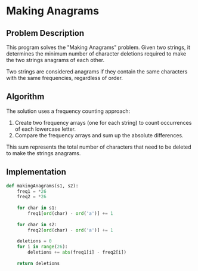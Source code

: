 # Making Anagrams

## Problem Description

This program solves the "Making Anagrams" problem. Given two strings, it determines the minimum number of character deletions required to make the two strings anagrams of each other.

Two strings are considered anagrams if they contain the same characters with the same frequencies, regardless of order.

## Algorithm

The solution uses a frequency counting approach:

1. Create two frequency arrays (one for each string) to count occurrences of each lowercase letter.
2. Compare the frequency arrays and sum up the absolute differences.

This sum represents the total number of characters that need to be deleted to make the strings anagrams.

## Implementation

```python
def makingAnagrams(s1, s2):
    freq1 = *26
    freq2 = *26
    
    for char in s1:
        freq1[ord(char) - ord('a')] += 1
    
    for char in s2:
        freq2[ord(char) - ord('a')] += 1
    
    deletions = 0
    for i in range(26):
        deletions += abs(freq1[i] - freq2[i])
        
    return deletions
